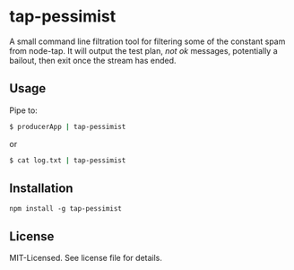 # tap-pessimist
A small command line filtration tool for filtering some of the constant spam from node-tap.
It will output the test plan, *not ok* messages, potentially a bailout, then exit once the stream
has ended.

## Usage
Pipe to:

```bash
$ producerApp | tap-pessimist
```

or

```bash
$ cat log.txt | tap-pessimist
```

## Installation

```
npm install -g tap-pessimist
```

## License
MIT-Licensed. See license file for details.
